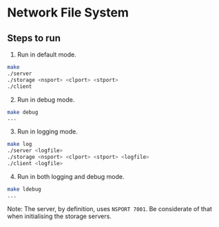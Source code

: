 # Network File System

## Steps to run

1. Run in default mode.

```sh
make
./server
./storage <nsport> <clport> <stport>
./client
```

2. Run in debug mode.

```sh
make debug
...
```

3. Run in logging mode.

```sh
make log
./server <logfile>
./storage <nsport> <clport> <stport> <logfile>
./client <logfile>
```

4. Run in both logging and debug mode.

```sh
make ldebug
...
```

Note: The server, by definition, uses ``NSPORT 7001``. Be considerate of that when initialising the storage servers.
